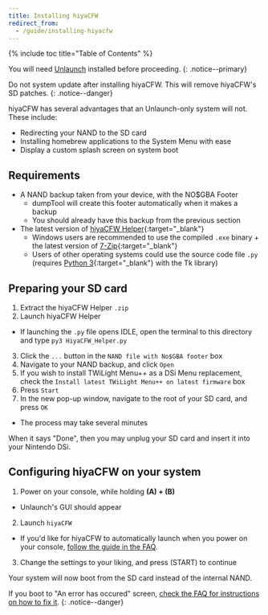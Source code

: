 ```yaml
---
title: Installing hiyaCFW
redirect_from:
  - /guide/installing-hiyacfw
---
```


{% include toc title="Table of Contents" %}

You will need [Unlaunch](/installing-unlaunch) installed before proceeding.
{: .notice--primary}

Do not system update after installing hiyaCFW. This will remove hiyaCFW's SD patches.
{: .notice--danger}

hiyaCFW has several advantages that an Unlaunch-only system will not. These include:
- Redirecting your NAND to the SD card
- Installing homebrew applications to the System Menu with ease
- Display a custom splash screen on system boot

## Requirements
- A NAND backup taken from your device, with the NO$GBA Footer
  - dumpTool will create this footer automatically when it makes a backup
  - You should already have this backup from the previous section
- The latest version of [hiyaCFW Helper](https://github.com/mondul/HiyaCFW-Helper/releases){:target="_blank"}
  - Windows users are recommended to use the compiled `.exe` binary + the latest version of [7-Zip](https://www.7-zip.org/download.html){:target="_blank"}
  - Users of other operating systems could use the source code file `.py` (requires [Python 3](https://www.python.org/downloads/){:target="_blank"} with the Tk library)

## Preparing your SD card
1. Extract the hiyaCFW Helper `.zip`
2. Launch hiyaCFW Helper
 - If launching the `.py` file opens IDLE, open the terminal to this directory and type `py3 HiyaCFW_Helper.py`
3. Click the `...` button in the `NAND file with No$GBA footer` box
4. Navigate to your NAND backup, and click `Open`
5. If you wish to install TWiLight Menu++ as a DSi Menu replacement, check the `Install latest TWiLight Menu++ on latest firmware` box
6. Press `Start`
7. In the new pop-up window, navigate to the root of your SD card, and press `OK`
  - The process may take several minutes

When it says "Done", then you may unplug your SD card and insert it into your Nintendo DSi.

## Configuring hiyaCFW on your system
1. Power on your console, while holding **(A) + (B)**
  - Unlaunch's GUI should appear
2. Launch `hiyaCFW`
  - If you'd like for hiyaCFW to automatically launch when you power on your console, [follow the guide in the FAQ](https://dsi.cfw.guide/faq#how-do-i-change-what-booting-my-console-boots-me-into-when-i-have-installed-unlaunch).
3. Change the settings to your liking, and press (START) to continue

Your system will now boot from the SD card instead of the internal NAND.

If you boot to "An error has occured" screen, [check the FAQ for instructions on how to fix it](https://dsi.cfw.guide/faq#why-do-i-boot-into-an-error-has-occurred-when-i-use-hiyacfw-with-the-default-dsi-menu-and-how-can-i-fix-it).
{: .notice--danger}
